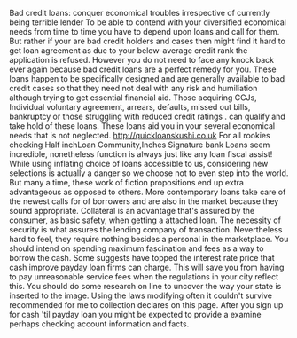 Bad credit loans: conquer economical troubles irrespective of currently being terrible lender To be able to contend with your diversified economical needs from time to time you have to depend upon loans and call for them. But rather if your are bad credit holders and cases then might find it hard to get loan agreement as due to your below-average credit rank the application is refused. However you do not need to face any knock back ever again because bad credit loans are a perfect remedy for you. These loans happen to be specifically designed and are generally available to bad credit cases so that they need not deal with any risk and humiliation although trying to get essential financial aid. Those acquiring CCJs, Individual voluntary agreement, arrears, defaults, missed out bills, bankruptcy or those struggling with reduced credit ratings . can qualify and take hold of these loans. These loans aid you in your several economical needs that is not neglected. http://quickloanskushi.co.uk For all rookies checking Half inchLoan Community,Inches Signature bank Loans seem incredible, nonetheless function is always just like any loan fiscal assist! While using inflating choice of loans accessible to us, considering new selections is actually a danger so we choose not to even step into the world. But many a time, these work of fiction propositions end up extra advantageous as opposed to others. More contemporary loans take care of the newest calls for of borrowers and are also in the market because they sound appropriate. Collateral is an advantage that's assured by the consumer, as basic safety, when getting a attached loan. The necessity of security is what assures the lending company of transaction. Nevertheless hard to feel, they require nothing besides a personal in the marketplace. You should intend on spending maximum fascination and fees as a way to borrow the cash. Some suggests have topped the interest rate price that cash improve payday loan firms can charge. This will save you from having to pay unreasonable service fees when the regulations in your city reflect this. You should do some research on line to uncover the way your state is inserted to the image. Using the laws modifying often it couldn't survive recommended for me to collection declares on this page. After you sign up for cash 'til payday loan you might be expected to provide a examine perhaps checking account information and facts.
